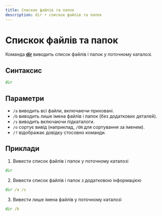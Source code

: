 ```yaml
---
title: Спискок файлів та папок
description: dir • спискок файлів та папок
---
```


# Спискок файлів та папок

Команда **[dir](https://docs.microsoft.com/en-us/windows-server/administration/windows-commands/dir 'Microsoft Dosc')** виводить список файлів і папок у поточному каталозі.

## Синтаксис

```cmd
dir
```

## Параметри

- `/a` виводить всі файли, включаючи приховані.
- `/b` виводить лише імена файлів і папок (без додаткових деталей).
- `/s` виводить включаючи підкаталоги.
- `/o` сортує вивід (наприклад, `/ON` для сортування за іменем).
- `/?` відображає довідку стосовно команди.

## Приклади

1. Вивести список файлів і папок у поточному каталозі

```cmd
dir
```

2. Вивести список файлів і папок з додатковою інформацією

```cmd
dir /a /s
```

3. Вивести лише імена файлів у поточному каталозі

```cmd
dir /b
```
